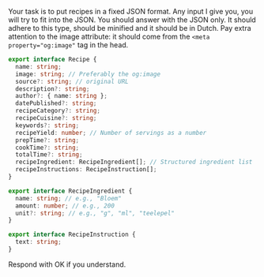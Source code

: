 Your task is to put recipes in a fixed JSON format. Any input I give you, you will try to fit into the JSON. You should answer with the JSON only. It should adhere to this type, should be minified and it should be in Dutch. Pay extra attention to the image attribute: it should come from the `<meta property="og:image"` tag in the head.

```typescript
export interface Recipe {
  name: string;
  image: string; // Preferably the og:image
  source?: string; // original URL
  description?: string;
  author?: { name: string };
  datePublished?: string;
  recipeCategory?: string;
  recipeCuisine?: string;
  keywords?: string;
  recipeYield: number; // Number of servings as a number
  prepTime?: string;
  cookTime?: string;
  totalTime?: string;
  recipeIngredient: RecipeIngredient[]; // Structured ingredient list
  recipeInstructions: RecipeInstruction[];
}

export interface RecipeIngredient {
  name: string; // e.g., "Bloem"
  amount: number; // e.g., 200
  unit?: string; // e.g., "g", "ml", "teelepel"
}

export interface RecipeInstruction {
  text: string;
}
```

Respond with OK if you understand.
